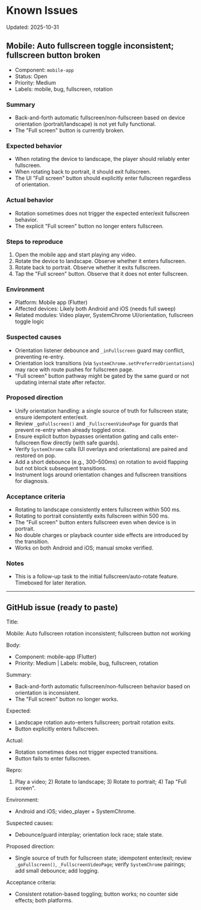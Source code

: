 # Known Issues

Updated: 2025-10-31

## Mobile: Auto fullscreen toggle inconsistent; fullscreen button broken

- Component: `mobile-app`
- Status: Open
- Priority: Medium
- Labels: mobile, bug, fullscreen, rotation

### Summary
- Back-and-forth automatic fullscreen/non-fullscreen based on device orientation (portrait/landscape) is not yet fully functional.
- The "Full screen" button is currently broken.

### Expected behavior
- When rotating the device to landscape, the player should reliably enter fullscreen.
- When rotating back to portrait, it should exit fullscreen.
- The UI "Full screen" button should explicitly enter fullscreen regardless of orientation.

### Actual behavior
- Rotation sometimes does not trigger the expected enter/exit fullscreen behavior.
- The explicit "Full screen" button no longer enters fullscreen.

### Steps to reproduce
1. Open the mobile app and start playing any video.
2. Rotate the device to landscape. Observe whether it enters fullscreen.
3. Rotate back to portrait. Observe whether it exits fullscreen.
4. Tap the "Full screen" button. Observe that it does not enter fullscreen.

### Environment
- Platform: Mobile app (Flutter)
- Affected devices: Likely both Android and iOS (needs full sweep)
- Related modules: Video player, SystemChrome UI/orientation, fullscreen toggle logic

### Suspected causes
- Orientation listener debounce and `_inFullscreen` guard may conflict, preventing re-entry.
- Orientation lock transitions (via `SystemChrome.setPreferredOrientations`) may race with route pushes for fullscreen page.
- "Full screen" button pathway might be gated by the same guard or not updating internal state after refactor.

### Proposed direction
- Unify orientation handling: a single source of truth for fullscreen state; ensure idempotent enter/exit.
- Review `_goFullscreen()` and `_FullscreenVideoPage` for guards that prevent re-entry when already toggled once.
- Ensure explicit button bypasses orientation gating and calls enter-fullscreen flow directly (with safe guards).
- Verify `SystemChrome` calls (UI overlays and orientations) are paired and restored on pop.
- Add a short debounce (e.g., 300–500ms) on rotation to avoid flapping but not block subsequent transitions.
- Instrument logs around orientation changes and fullscreen transitions for diagnosis.

### Acceptance criteria
- Rotating to landscape consistently enters fullscreen within 500 ms.
- Rotating to portrait consistently exits fullscreen within 500 ms.
- The "Full screen" button enters fullscreen even when device is in portrait.
- No double charges or playback counter side effects are introduced by the transition.
- Works on both Android and iOS; manual smoke verified.

### Notes
- This is a follow-up task to the initial fullscreen/auto-rotate feature. Timeboxed for later iteration.

---

## GitHub issue (ready to paste)

Title:

Mobile: Auto fullscreen rotation inconsistent; fullscreen button not working

Body:

- Component: mobile-app (Flutter)
- Priority: Medium | Labels: mobile, bug, fullscreen, rotation

Summary:
- Back-and-forth automatic fullscreen/non-fullscreen behavior based on orientation is inconsistent.
- The "Full screen" button no longer works.

Expected:
- Landscape rotation auto-enters fullscreen; portrait rotation exits.
- Button explicitly enters fullscreen.

Actual:
- Rotation sometimes does not trigger expected transitions.
- Button fails to enter fullscreen.

Repro:
1) Play a video; 2) Rotate to landscape; 3) Rotate to portrait; 4) Tap "Full screen".

Environment:
- Android and iOS; video_player + SystemChrome.

Suspected causes:
- Debounce/guard interplay; orientation lock race; stale state.

Proposed direction:
- Single source of truth for fullscreen state; idempotent enter/exit; review `_goFullscreen()`, `_FullscreenVideoPage`; verify `SystemChrome` pairings; add small debounce; add logging.

Acceptance criteria:
- Consistent rotation-based toggling; button works; no counter side effects; both platforms.

